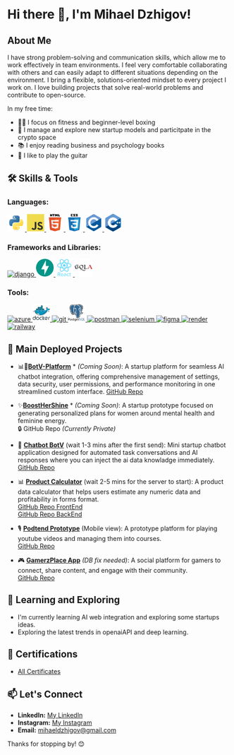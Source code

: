 # Hi there 👋, I'm Mihael Dzhigov!

## About Me

I have strong problem-solving and communication skills, which allow me to work effectively in team environments.
I feel very comfortable collaborating with others and can easily adapt to different situations depending on the environment.
I bring a flexible, solutions-oriented mindset to every project I work on.
I love building projects that solve real-world problems and contribute to open-source.

In my free time:
- 🏋️‍♂️ I focus on fitness and beginner-level boxing
- 🚀 I manage and explore new startup models and particitpate in the crypto space
- 📚 I enjoy reading business and psychology books
- 🎸 I like to play the guitar

## 🛠 Skills & Tools
 <h3 align="left">Languages:</h3>
<p align="left">

  <a href="https://www.python.org" target="_blank" rel="noreferrer">
    <img src="https://raw.githubusercontent.com/devicons/devicon/master/icons/python/python-original.svg" alt="python" width="40" height="40"/>
  </a>
  <a href="https://developer.mozilla.org/en-US/docs/Web/JavaScript" target="_blank" rel="noreferrer">
    <img src="https://raw.githubusercontent.com/devicons/devicon/master/icons/javascript/javascript-original.svg" alt="javascript" width="40" height="40"/>
  </a>
  <a href="https://www.w3.org/html/" target="_blank" rel="noreferrer">
    <img src="https://raw.githubusercontent.com/devicons/devicon/master/icons/html5/html5-original-wordmark.svg" alt="html5" width="40" height="40"/>
  </a>
  <a href="https://www.w3schools.com/css/" target="_blank" rel="noreferrer">
    <img src="https://raw.githubusercontent.com/devicons/devicon/master/icons/css3/css3-original-wordmark.svg" alt="css3" width="40" height="40"/>
  </a>
  <a href="https://www.cprogramming.com/" target="_blank" rel="noreferrer">
    <img src="https://raw.githubusercontent.com/devicons/devicon/master/icons/c/c-original.svg" alt="c" width="40" height="40"/>
  </a>
  <a href="https://www.w3schools.com/cpp/" target="_blank" rel="noreferrer">
    <img src="https://raw.githubusercontent.com/devicons/devicon/master/icons/cplusplus/cplusplus-original.svg" alt="cplusplus" width="40" height="40"/>
  </a>
</p>

<h3 align="left">Frameworks and Libraries:</h3>
<p align="left">
  <a href="https://www.djangoproject.com/" target="_blank" rel="noreferrer">
    <img src="https://cdn.worldvectorlogo.com/logos/django.svg" alt="django" width="40" height="40"/>
  </a>
  <a href="https://fastapi.tiangolo.com/" target="_blank" rel="noreferrer">
    <img src="https://raw.githubusercontent.com/devicons/devicon/master/icons/fastapi/fastapi-original.svg" alt="fastapi" width="40" height="40"/>
  </a>
  <a href="https://reactjs.org/" target="_blank" rel="noreferrer">
    <img src="https://raw.githubusercontent.com/devicons/devicon/master/icons/react/react-original-wordmark.svg" alt="react" width="40" height="40"/>
  </a>
  <a href="https://www.sqlalchemy.org/" target="_blank" rel="noreferrer">
    <img src="https://raw.githubusercontent.com/devicons/devicon/master/icons/sqlalchemy/sqlalchemy-original.svg" alt="sqlalchemy" width="40" height="40"/>
  </a>
</p>

<h3 align="left">Tools:</h3>
<p align="left">
  <a href="https://azure.microsoft.com/en-in/" target="_blank" rel="noreferrer">
    <img src="https://www.vectorlogo.zone/logos/microsoft_azure/microsoft_azure-icon.svg" alt="azure" width="40" height="40"/>
  </a>
  <a href="https://www.docker.com/" target="_blank" rel="noreferrer">
    <img src="https://raw.githubusercontent.com/devicons/devicon/master/icons/docker/docker-original-wordmark.svg" alt="docker" width="40" height="40"/>
  </a>
  <a href="https://git-scm.com/" target="_blank" rel="noreferrer">
    <img src="https://www.vectorlogo.zone/logos/git-scm/git-scm-icon.svg" alt="git" width="40" height="40"/>
  </a>
  <a href="https://www.postgresql.org" target="_blank" rel="noreferrer">
    <img src="https://raw.githubusercontent.com/devicons/devicon/master/icons/postgresql/postgresql-original-wordmark.svg" alt="postgresql" width="40" height="40"/>
  </a>
  <a href="https://www.postman.com/" target="_blank" rel="noreferrer">
    <img src="https://www.vectorlogo.zone/logos/getpostman/getpostman-icon.svg" alt="postman" width="40" height="40"/>
  </a>
  <a href="https://www.selenium.dev/" target="_blank" rel="noreferrer">
    <img src="https://raw.githubusercontent.com/detain/svg-logos/780f25886640cef088af994181646db2f6b1a3f8/svg/selenium-logo.svg" alt="selenium" width="40" height="40"/>
  </a>
  <a href="https://www.figma.com/" target="_blank" rel="noreferrer">
    <img src="https://www.vectorlogo.zone/logos/figma/figma-icon.svg" alt="figma" width="40" height="40"/>
  </a>
 <a href="https://render.com/" target="_blank" rel="noreferrer">
  <img src="https://github.com/user-attachments/assets/99ad1f9b-2534-48c8-a80c-114fecee07c2" alt="render" width="40" height="40"/>
</a>
   
<a href="https://railway.app/" target="_blank" rel="noreferrer">
  <img src="https://cdn.jsdelivr.net/gh/devicons/devicon@latest/icons/railway/railway-original.svg"  alt="railway" width="40" height="40"/>
</a>

</p>

## 🚀 Main Deployed Projects
-  📊🤖[**BotV-Platform**](https://github.com/jigata120/Manage-BotV-App) * *(Coming Soon)*: A startup platform for seamless AI chatbot integration, offering comprehensive management of settings, data security, user permissions, and performance monitoring in one streamlined custom interface.
    [GitHub Repo](https://github.com/jigata120/Manage-BotV-App)

- ✨[**BoostHerShine**](https://github.com/jigata120/BoostHerShine) * *(Coming Soon)*: A startup prototype focused on generating personalized plans for women around mental health and feminine energy.  
  🔒 GitHub Repo *(Currently Private)*

- 🤖 [**Chatbot BotV**](https://deploy-chatbot-botv.onrender.com) (wait 1-3 mins after the first send): Mini startup chatbot application designed for automated task conversations and AI responses where you can inject the ai data knowladge immediately.  
  [GitHub Repo](https://github.com/jigata120/Ai-projects/tree/main/ChatBot-BOTv)

- 📊 [**Product Calculator**](https://product-calculator-1-wu2x.onrender.com) (wait 2-5 mins for the server to start): A product data calculator that helps users estimate any numeric data and profitability in forms format.  
  [GitHub Repo FrontEnd](https://github.com/jigata120/Product-calculator/tree/main/client/vite-project)  
  [GitHub Repo BackEnd](https://github.com/jigata120/ProductCalc-Server)

- 🎙️ [**Podtend Prototype**](https://podtend-prototype.onrender.com) (Mobile view): A prototype platform for playing youtube videos and managing them into courses.  
  [GitHub Repo](https://github.com/jigata120/Web_app_4)

- 🎮 [**GamerzPlace App**](https://gamerzplace-app.onrender.com) *(DB fix needed)*: A social platform for gamers to connect, share content, and engage with their community.  
  [GitHub Repo](https://github.com/jigata120/Projects_oop/tree/master/marketplace/Marketplace)


## 🌱 Learning and Exploring
- I'm currently learning AI web integration and exploring some startups ideas.
- Exploring the latest trends in openaiAPI and deep learning.

## 🏅 Certifications
- [All Certificates](https://website6357846.nicepage.io/)
 

## 📫 Let's Connect
- **LinkedIn:** [My LinkedIn](https://linkedin.com/in/yourusername)
- **Instagram:** [My Instagram](https://www.instagram.com/_dzhigovm_/)
- **Email:** mihaeldzhigov@gmail.com

Thanks for stopping by! 😊

